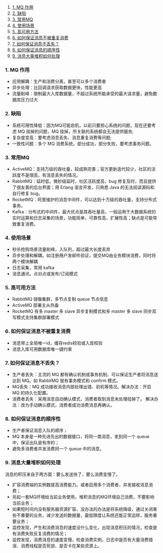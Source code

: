 <!-- TOC -->

1. [1. MQ 作用](#1-mq-作用)
2. [2. 缺陷](#2-缺陷)
3. [3. 常用MQ](#3-常用mq)
4. [4. 使用场景](#4-使用场景)
5. [5. 高可用方法](#5-高可用方法)
6. [6. 如何保证消息不被重复消费](#6-如何保证消息不被重复消费)
7. [7. 如何保证消息不丢失？](#7-如何保证消息不丢失)
8. [8. 如何保证消息的顺序性](#8-如何保证消息的顺序性)
9. [9. 消息大量堆积如何处理](#9-消息大量堆积如何处理)

<!-- /TOC -->
### 1. MQ 作用
- 应用解耦：生产和消费分离，甚至可以多个消费者
- 异步处理：比回调请求获取数据更快，性能更高
- 流量削峰：限制最大入库数据量，不超过系统所能承受的最大请求量，避免数据库压力过大

### 2. 缺陷
- 系统可用性降低：因为MQ可能宕机，以前只要担心系统的问题，现在还要考虑 MQ 挂掉的问题，MQ 挂掉，所关联的系统都会无法提供服务;
- 复杂度变高：要考虑消息丢失、消息重复消费等问题;
- 一致性问题：多个 MQ 消费系统，部分成功，部分失败，要考虑事务问题。

### 3. 常用MQ
- ActiveMQ：支持万级的吞吐量，较成熟完善；官方更新迭代较少，社区的活跃度不是很高，有消息丢失的情况。
- RabbitMQ：延时低，微妙级延时，社区活跃度高，bug 修复及时，而且提供了很友善的后台界面；用 Erlang 语言开发，只熟悉 Java 的无法阅读源码和自行修复 bug。
- RocketMQ：阿里维护的消息中间件，可以达到十万级的吞吐量，支持分布式事务。
- Kafka：分布式的中间件，最大优点是其吞吐量高，一般运用于大数据系统的实时运算和日志采集的场景，功能简单，可靠性高，扩展性高；缺点是可能导致重复消费。

### 4. 使用场景
- 秒杀抢购场景流量削峰，入队列，超过最大长度丢弃
- 异步处理和解耦。如注册用户发邮件验证，提交MQ由业务模块消费，同时将两个模块解耦
- 日志采集，常用 kafka
- 消息通讯。点对点或发布/订阅模式

### 5. 高可用方法
- RabbitMQ 镜像集群，多节点复制 queue 节点信息
- ActiveMQ 部署主从热备
- RocketMQ 有多 master 多 slave 异步复制模式和多 master 多 slave 同步双写模式支持集群部署模式

### 6. 如何保证消息不被重复消费
- 消息带上全局唯一id，缓存redis校验或入库校验
- 消息入库可用数据库唯一键约束

### 7. 如何保证消息不丢失？
- 生产者丢失：主流的 MQ 都有确认机制或事务机制，可以保证生产者将消息送达到 MQ。如 RabbitMQ 就有事务模式和 confirm 模式。
- MQ丢失：MQ 成功接收消息内部处理出错、宕机等情况。解决办法：开启 MQ 的持久化配置。
- 消费者丢失：采用消息自动确认模式，消费者取到消息未处理挂掉了。  解决办法：改为手动确认模式，消费者成功消费消息再确认。

### 8. 如何保证消息的顺序性
- 生产者保证消息入队的顺序；
- MQ 本身是一种先进先出的数据接口，将同一类消息，发到同一个 queue 中，保证出队是有序的；
- 避免多消费者并发消费同一个 queue 中的消息。

### 9. 消息大量堆积如何处理
消息的积压来自于两方面：要么发送快了，要么消费变慢了。
- 扩容消费端的实例数提高消费能力。或者启用多个消费者，并发接收消息消费；
- 另起一套MQ环境给当前业务使用，堆积消息的MQ环境自己消费，不要影响当前业务；
- 如果短时间内没有服务器资源扩容，没办法的办法是将系统降级，通过关闭某些不重要的业务，减少发送的数据量，最低限度让系统还能正常运转，服务重要业务；
- 监控发现，产生和消费消息的速度没什么变化，出现消息积压的情况，检查是有消费失败反复消费的情况；
- 监控发现，消费消息的速度变慢，检查消费实例，日志中是否有大量消费错误、消费线程是否死锁、是否卡在某些资源上。

